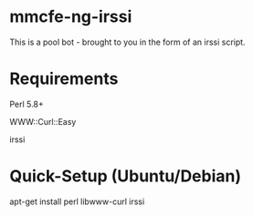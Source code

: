 mmcfe-ng-irssi
==============

This is a pool bot - brought to you in the form of an irssi script.


Requirements
============

Perl 5.8+

WWW::Curl::Easy

irssi

Quick-Setup (Ubuntu/Debian)
===========================

apt-get install perl libwww-curl irssi
